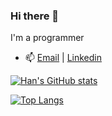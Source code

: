 ### Hi there 👋
I'm a programmer
- 📫 [Email](mailto:hannguyen.win@gmail.com) | [Linkedin](https://www.linkedin.com/in/tan-han-nguyen/)

[![Han's GitHub stats](https://github-readme-stats.vercel.app/api?username=han-nwin&show_icons=true&theme=catppuccin_mocha)](https://github.com/han-nwin/github-readme-stats)

[![Top Langs](https://github-readme-stats.vercel.app/api/top-langs/?username=han-nwin&show_icons=true&theme=catppuccin_mocha)](https://github.com/han-nwin/github-readme-stats)

